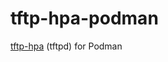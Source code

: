 # tftp-hpa-podman
[tftp-hpa](https://git.kernel.org/pub/scm/network/tftp/tftp-hpa.git/) (tftpd) for Podman
